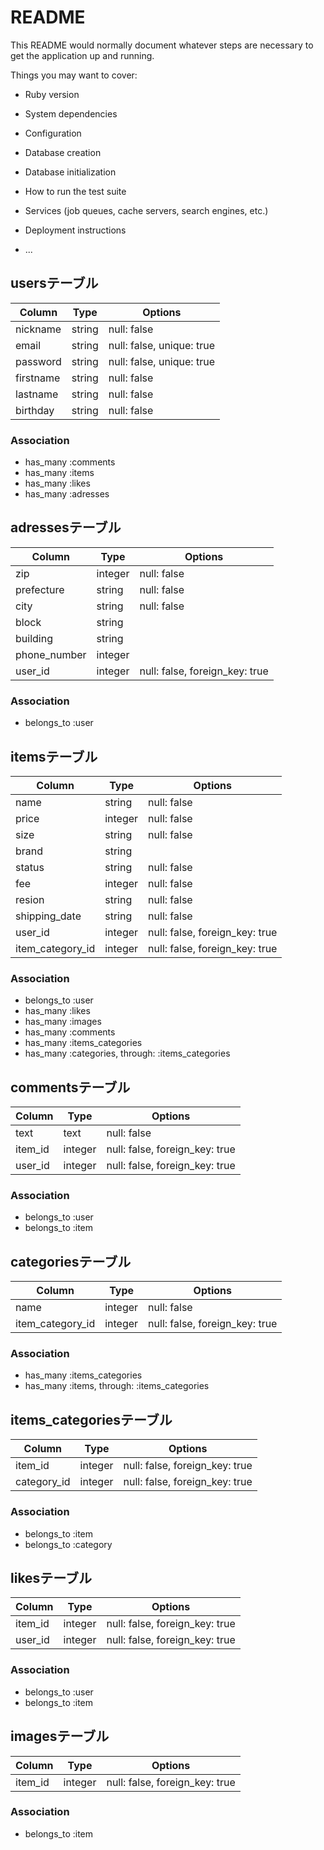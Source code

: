 # README

This README would normally document whatever steps are necessary to get the
application up and running.

Things you may want to cover:

* Ruby version

* System dependencies

* Configuration

* Database creation

* Database initialization

* How to run the test suite

* Services (job queues, cache servers, search engines, etc.)

* Deployment instructions

* ...

## usersテーブル

|Column|Type|Options|
|------|----|-------|
|nickname|string|null: false|
|email|string|null: false, unique: true|
|password|string|null: false, unique: true|
|firstname|string|null: false|
|lastname|string|null: false|
|birthday|string|null: false|


### Association
- has_many :comments
- has_many :items
- has_many :likes
- has_many :adresses


## adressesテーブル

|Column|Type|Options|
|------|----|-------|
|zip|integer|null: false|
|prefecture|string|null: false|
|city|string|null: false|
|block|string|
|building|string|
|phone_number|integer|
|user_id|integer|null: false, foreign_key: true|

### Association
- belongs_to :user



## itemsテーブル

|Column|Type|Options|
|------|----|-------|
|name|string|null: false|
|price|integer|null: false|
|size|string|null: false|
|brand|string|
|status|string|null: false|
|fee|integer|null: false|
|resion|string|null: false|
|shipping_date|string|null: false|
|user_id|integer|null: false, foreign_key: true|
|item_category_id|integer|null: false, foreign_key: true|

### Association
- belongs_to :user
- has_many :likes
- has_many :images
- has_many :comments
- has_many :items_categories
- has_many :categories, through:  :items_categories 



## commentsテーブル

|Column|Type|Options|
|------|----|-------|
|text|text|null: false|
|item_id|integer|null: false, foreign_key: true|
|user_id|integer|null: false, foreign_key: true|


### Association
- belongs_to :user
- belongs_to :item



## categoriesテーブル

|Column|Type|Options|
|------|----|-------|
|name|integer|null: false|
|item_category_id|integer|null: false, foreign_key: true|

### Association
- has_many :items_categories
- has_many :items, through:  :items_categories



## items_categoriesテーブル

|Column|Type|Options|
|------|----|-------|
|item_id|integer|null: false, foreign_key: true|
|category_id|integer|null: false, foreign_key: true|


### Association
- belongs_to :item
- belongs_to :category



## likesテーブル

|Column|Type|Options|
|------|----|-------|
|item_id|integer|null: false, foreign_key: true|
|user_id|integer|null: false, foreign_key: true|


### Association
- belongs_to :user
- belongs_to :item



## imagesテーブル

|Column|Type|Options|
|------|----|-------|
|item_id|integer|null: false, foreign_key: true|

### Association
- belongs_to :item
